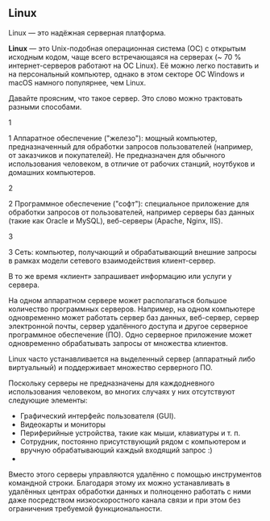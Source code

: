 ## **Linux** 

Linux — это надёжная серверная платформа.

**Linux** — это Unix-подобная операционная система (ОС) с открытым исходным кодом, чаще всего встречающаяся на серверах (~ 70 % интернет-серверов работают на ОС Linux). Её можно легко поставить и на персональный компьютер, однако в этом секторе ОС Windows и macOS намного популярнее, чем Linux.

Давайте проясним, что такое сервер.
Это слово можно трактовать разными способами.

1

1
Аппаратное обеспечение ("железо"): мощный компьютер, предназначенный для обработки запросов пользователей (например, от заказчиков и покупателей). Не предназначен для обычного использования человеком, в отличие от рабочих станций, ноутбуков и домашних компьютеров.

2

2
Программное обеспечение ("софт"): специальное приложение для обработки запросов от пользователей, например серверы баз данных (такие как Oracle и MySQL), веб-серверы (Apache, Nginx, IIS).

3

3
Сеть: компьютер, получающий и обрабатывающий внешние запросы в рамках модели сетевого взаимодействия клиент-сервер.

В то же время «клиент» запрашивает информацию или услуги у сервера.

На одном аппаратном сервере может располагаться большое количество программных серверов. Например, на одном компьютере одновременно может работать сервер баз данных, веб-сервер, сервер электронной почты, сервер удалённого доступа и другое серверное программное обеспечение (ПО). Одно серверное приложение может одновременно обрабатывать запросы от множества клиентов.

Linux часто устанавливается на выделенный сервер (аппаратный либо виртуальный) и поддерживает множество серверного ПО.

Поскольку серверы не предназначены для каждодневного использования человеком, во многих случаях у них отсутствуют следующие элементы:

 + Графический интерфейс пользователя (GUI).
 + Видеокарты и мониторы
 + Периферийные устройства, такие как мыши, клавиатуры и т. п.
 + Сотрудник, постоянно присутствующий рядом с компьютером и вручную обрабатывающий каждый входящий запрос :)
 + 
Вместо этого серверы управляются удалённо с помощью инструментов командной строки. Благодаря этому их можно устанавливать в удалённых центрах обработки данных и полноценно работать с ними даже посредством низкоскоростного канала связи и при этом без ограничения требуемой функциональности.


